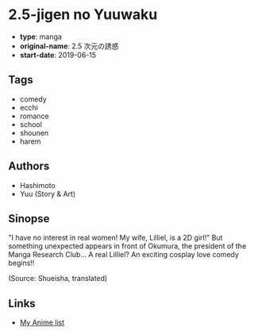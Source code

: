 # 2.5-jigen no Yuuwaku

-   **type**: manga
-   **original-name**: 2.5 次元の誘惑
-   **start-date**: 2019-06-15

## Tags

-   comedy
-   ecchi
-   romance
-   school
-   shounen
-   harem

## Authors

-   Hashimoto
-   Yuu (Story & Art)

## Sinopse

"I have no interest in real women! My wife, Lilliel, is a 2D girl!" But something unexpected appears in front of Okumura, the president of the Manga Research Club... A real Lilliel? An exciting cosplay love comedy begins!!

(Source: Shueisha, translated)

## Links

-   [My Anime list](https://myanimelist.net/manga/120974/25-jigen_no_Yuuwaku)
